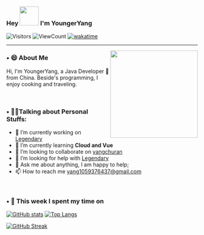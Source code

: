 ### Hey <img src="https://media.giphy.com/media/mGcNjsfWAjY5AEZNw6/giphy.gif" width="50"> I'm YoungerYang

![Visitors](https://api.visitorbadge.io/api/visitors?path=https%3A%2F%2Fgithub.com%2FYoungerYang-Y&countColor=%2337d67a&style=plastic) <img alt="ViewCount" src="https://views.whatilearened.today/views/github/YoungerYang-Y/YoungerYang-Y.svg" />
[![wakatime](https://wakatime.com/badge/user/40f6219f-819d-4010-85f9-faa6fab27209.svg)](https://wakatime.com/@40f6219f-819d-4010-85f9-faa6fab27209)

<hr>

<img align='right' src="https://media.giphy.com/media/M9gbBd9nbDrOTu1Mqx/giphy.gif" width="230">

### **• 😄 About Me**

Hi, I'm YoungerYang, a Java Developer 🚀 from China. Beside's programming, I enjoy cooking and traveling.

<br />

### **• 🙋‍♂️Talking about Personal Stuffs:**

- 🔭 I’m currently working on [Legendary](https://github.com/YoungerYang-Y/Legendary)
- 🌱 I’m currently learning **Cloud and Vue**
- 👯 I’m looking to collaborate on [yangchuran](https://github.com/YoungerYang-Y/yangchuran)
- 🤝 I’m looking for help with [Legendary](https://github.com/YoungerYang-Y/Legendary)
- 💬 Ask me about anything, I am happy to help;
- 📫 How to reach me yang1059376437@gmail.com

<br />

### • 🔭 **This week I spent my time on**

[![GitHub stats](https://github-readme-stats.vercel.app/api?username=YoungerYang-Y&show_icons=true&hide_border=true&line_height=20)](https://github.com/anuraghazra/github-readme-stats)
[![Top Langs](https://github-readme-stats.vercel.app/api/top-langs/?username=YoungerYang-Y&hide_border=true&layout=compact)](https://github.com/anuraghazra/github-readme-stats)

[![GitHub Streak](https://streak-stats.demolab.com?user=YoungerYang-Y&hide_border=true&mode=weekly&card_width=995)](https://git.io/streak-stats)
